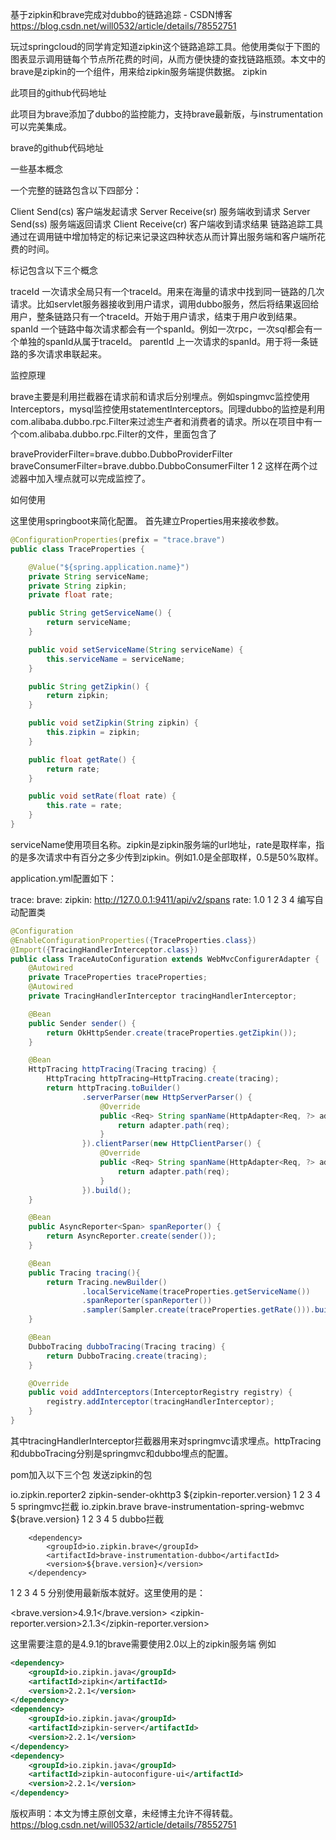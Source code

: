 基于zipkin和brave完成对dubbo的链路追踪 - CSDN博客 https://blog.csdn.net/will0532/article/details/78552751

玩过springcloud的同学肯定知道zipkin这个链路追踪工具。他使用类似于下图的图表显示调用链每个节点所花费的时间，从而方便快捷的查找链路瓶颈。本文中的brave是zipkin的一个组件，用来给zipkin服务端提供数据。 
zipkin

此项目的github代码地址

此项目为brave添加了dubbo的监控能力，支持brave最新版，与instrumentation可以完美集成。

brave的github代码地址

一些基本概念

一个完整的链路包含以下四部分：

Client Send(cs) 
客户端发起请求
Server Receive(sr) 
服务端收到请求
Server Send(ss) 
服务端返回请求
Client Receive(cr) 
客户端收到请求结果
链路追踪工具通过在调用链中增加特定的标记来记录这四种状态从而计算出服务端和客户端所花费的时间。

标记包含以下三个概念

traceId 
一次请求全局只有一个traceId。用来在海量的请求中找到同一链路的几次请求。比如servlet服务器接收到用户请求，调用dubbo服务，然后将结果返回给用户，整条链路只有一个traceId。开始于用户请求，结束于用户收到结果。
spanId 
一个链路中每次请求都会有一个spanId。例如一次rpc，一次sql都会有一个单独的spanId从属于traceId。
parentId 
上一次请求的spanId。用于将一条链路的多次请求串联起来。

监控原理

brave主要是利用拦截器在请求前和请求后分别埋点。例如spingmvc监控使用Interceptors，mysql监控使用statementInterceptors。同理dubbo的监控是利用com.alibaba.dubbo.rpc.Filter来过滤生产者和消费者的请求。所以在项目中有一个com.alibaba.dubbo.rpc.Filter的文件，里面包含了

braveProviderFilter=brave.dubbo.DubboProviderFilter
braveConsumerFilter=brave.dubbo.DubboConsumerFilter
1
2
这样在两个过滤器中加入埋点就可以完成监控了。

如何使用

这里使用springboot来简化配置。 
首先建立Properties用来接收参数。
```java
@ConfigurationProperties(prefix = "trace.brave")
public class TraceProperties {

    @Value("${spring.application.name}")
    private String serviceName;
    private String zipkin;
    private float rate;

    public String getServiceName() {
        return serviceName;
    }

    public void setServiceName(String serviceName) {
        this.serviceName = serviceName;
    }

    public String getZipkin() {
        return zipkin;
    }

    public void setZipkin(String zipkin) {
        this.zipkin = zipkin;
    }

    public float getRate() {
        return rate;
    }

    public void setRate(float rate) {
        this.rate = rate;
    }
}
```
serviceName使用项目名称。zipkin是zipkin服务端的url地址，rate是取样率，指的是多次请求中有百分之多少传到zipkin。例如1.0是全部取样，0.5是50%取样。

application.yml配置如下：

trace:
  brave:
    zipkin: http://127.0.0.1:9411/api/v2/spans
    rate: 1.0
1
2
3
4
编写自动配置类
```java
@Configuration
@EnableConfigurationProperties({TraceProperties.class})
@Import({TracingHandlerInterceptor.class})
public class TraceAutoConfiguration extends WebMvcConfigurerAdapter {
    @Autowired
    private TraceProperties traceProperties;
    @Autowired
    private TracingHandlerInterceptor tracingHandlerInterceptor;

    @Bean
    public Sender sender() {
        return OkHttpSender.create(traceProperties.getZipkin());
    }

    @Bean
    HttpTracing httpTracing(Tracing tracing) {
        HttpTracing httpTracing=HttpTracing.create(tracing);
        return httpTracing.toBuilder()
                .serverParser(new HttpServerParser() {
                    @Override
                    public <Req> String spanName(HttpAdapter<Req, ?> adapter, Req req) {
                        return adapter.path(req);
                    }
                }).clientParser(new HttpClientParser() {
                    @Override
                    public <Req> String spanName(HttpAdapter<Req, ?> adapter, Req req) {
                        return adapter.path(req);
                    }
                }).build();
    }

    @Bean
    public AsyncReporter<Span> spanReporter() {
        return AsyncReporter.create(sender());
    }

    @Bean
    public Tracing tracing(){
        return Tracing.newBuilder()
                .localServiceName(traceProperties.getServiceName())
                .spanReporter(spanReporter())
                .sampler(Sampler.create(traceProperties.getRate())).build();
    }

    @Bean
    DubboTracing dubboTracing(Tracing tracing) {
        return DubboTracing.create(tracing);
    }

    @Override
    public void addInterceptors(InterceptorRegistry registry) {
        registry.addInterceptor(tracingHandlerInterceptor);
    }
}
```
其中tracingHandlerInterceptor拦截器用来对springmvc请求埋点。httpTracing和dubboTracing分别是springmvc和dubbo埋点的配置。

pom加入以下三个包 
发送zipkin的包

 <dependency>
     <groupId>io.zipkin.reporter2</groupId>
     <artifactId>zipkin-sender-okhttp3</artifactId>
     <version>${zipkin-reporter.version}</version>
 </dependency>
1
2
3
4
5
springmvc拦截

<dependency>
    <groupId>io.zipkin.brave</groupId>
    <artifactId>brave-instrumentation-spring-webmvc</artifactId>
    <version>${brave.version}</version>
</dependency>
1
2
3
4
5
dubbo拦截

        <dependency>
            <groupId>io.zipkin.brave</groupId>
            <artifactId>brave-instrumentation-dubbo</artifactId>
            <version>${brave.version}</version>
        </dependency>
1
2
3
4
5
分别使用最新版本就好。这里使用的是：

 <brave.version>4.9.1</brave.version>
 <zipkin-reporter.version>2.1.3</zipkin-reporter.version>

这里需要注意的是4.9.1的brave需要使用2.0以上的zipkin服务端 
例如
```xml
<dependency>
    <groupId>io.zipkin.java</groupId>
    <artifactId>zipkin</artifactId>
    <version>2.2.1</version>
</dependency>
<dependency>
    <groupId>io.zipkin.java</groupId>
    <artifactId>zipkin-server</artifactId>
    <version>2.2.1</version>
</dependency>
<dependency>
    <groupId>io.zipkin.java</groupId>
    <artifactId>zipkin-autoconfigure-ui</artifactId>
    <version>2.2.1</version>
</dependency>
```
版权声明：本文为博主原创文章，未经博主允许不得转载。	https://blog.csdn.net/will0532/article/details/78552751
